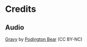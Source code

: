 # Credits

## Audio

[Gravy](https://freemusicarchive.org/music/Podington_Bear/Upbeat/Gravy/) by [Podington Bear](https://freemusicarchive.org/music/Podington_Bear/contact) (CC BY-NC)